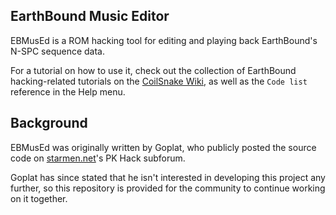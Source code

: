 ## EarthBound Music Editor
EBMusEd is a ROM hacking tool for editing and playing back EarthBound's N-SPC sequence data.

For a tutorial on how to use it, check out the collection of EarthBound hacking-related tutorials on the [CoilSnake Wiki](https://github.com/pk-hack/CoilSnake/wiki/EBMusEd), as well as the `Code list` reference in the Help menu.

## Background
EBMusEd was originally written by Goplat, who publicly posted the source code on [starmen.net](https://forum.starmen.net/forum)'s PK Hack subforum.

Goplat has since stated that he isn't interested in developing this project any further, so this repository is provided for the community to continue working on it together.
